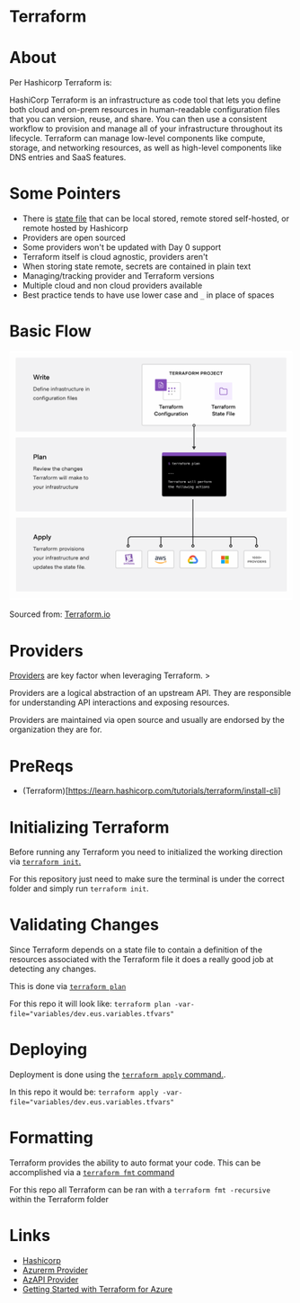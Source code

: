# Terraform

# About
Per Hashicorp Terraform is:
>
HashiCorp Terraform is an infrastructure as code tool that lets you define both cloud and on-prem resources in human-readable configuration files that you can version, reuse, and share. You can then use a consistent workflow to provision and manage all of your infrastructure throughout its lifecycle. Terraform can manage low-level components like compute, storage, and networking resources, as well as high-level components like DNS entries and SaaS features.
>
# Some Pointers
- There is [state file](https://www.terraform.io/language/state) that can be local stored, remote stored self-hosted, or remote hosted by Hashicorp
- Providers are open sourced
- Some providers won't be updated with Day 0 support
- Terraform itself is cloud agnostic, providers aren't
- When storing state remote, secrets are contained in plain text
- Managing/tracking provider and Terraform versions
- Multiple cloud and non cloud providers available
- Best practice tends to have use lower case and `_` in place of spaces

# Basic Flow
![Basic Terraform Workflow](images/terraform_basic.png)

Sourced from: [Terraform.io](https://www.terraform.io/intro)


# Providers
[Providers](https://registry.terraform.io/browse/providers) are key factor when leveraging Terraform. >
>
Providers are a logical abstraction of an upstream API. They are responsible for understanding API interactions and exposing resources. 
>
Providers are maintained via open source and usually are endorsed by the organization they are for.
# PreReqs
- (Terraform)[https://learn.hashicorp.com/tutorials/terraform/install-cli] 

# Initializing Terraform
Before running any Terraform you need to initialized the working direction via [`terraform init`.](https://www.terraform.io/cli/commands/init)

For this repository just need to make sure the terminal is under the correct folder and simply run `terraform init`.

# Validating Changes
Since Terraform depends on a state file to contain a definition of the resources associated with the Terraform file it does a really good job at detecting any changes.

This is done via [`terraform plan`](terraform.io/cli/commands/plan)

For this repo it will look like:
`terraform plan -var-file="variables/dev.eus.variables.tfvars" ` 

# Deploying
Deployment is done using the [`terraform apply` command.](https://www.terraform.io/cli/commands/apply).

In this repo it would be:
`terraform apply -var-file="variables/dev.eus.variables.tfvars"   `

# Formatting
Terraform provides the ability to auto format your code. This can be accomplished via a [`terraform fmt` command](https://www.terraform.io/cli/commands/fmt)

For this repo all Terraform can be ran with a `terraform fmt -recursive` within the Terraform folder

# Links
- [Hashicorp](https://www.terraform.io/)
- [Azurerm Provider](https://registry.terraform.io/providers/hashicorp/azurerm/latest/docs)
- [AzAPI Provider](https://registry.terraform.io/providers/Azure/azapi/latest/docs)
- [Getting Started with Terraform for Azure](https://learn.hashicorp.com/collections/terraform/azure-get-started)